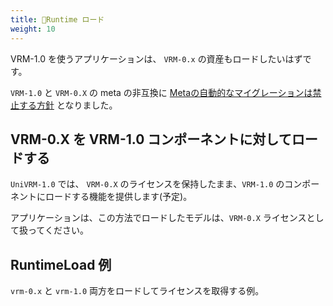 ```yaml
---
title: 🚧Runtime ロード
weight: 10
---
```


VRM-1.0 を使うアプリケーションは、 `VRM-0.x` の資産もロードしたいはずです。

`VRM-1.0` と `VRM-0.X` の meta の非互換に [Metaの自動的なマイグレーションは禁止する方針](https://github.com/vrm-c/vrm-specification/issues/181) となりました。

## VRM-0.X を VRM-1.0 コンポーネントに対してロードする

`UniVRM-1.0` では、
`VRM-0.X` のライセンスを保持したまま、`VRM-1.0` のコンポーネントにロードする機能を提供します(予定)。

アプリケーションは、この方法でロードしたモデルは、`VRM-0.X` ライセンスとして扱ってください。

## RuntimeLoad 例

`vrm-0.x` と `vrm-1.0` 両方をロードしてライセンスを取得する例。
